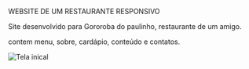 WEBSITE DE UM RESTAURANTE RESPONSIVO

Site desenvolvido para Gororoba do paulinho, restaurante de um amigo.

contem menu, sobre, cardápio, conteúdo e contatos.

![Tela inical]("C:\Users\Filipi\Desktop\gororobatelainicialsite.jpg")
